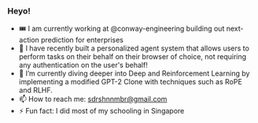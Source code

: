 ### Heyo!

<!--
**sdrshn-nmbr/sdrshn-nmbr** is a ✨ _special_ ✨ repository because its `README.md` (this file) appears on your GitHub profile.
-->

- 🎟️ I am currently working at @conway-engineering building out next-action prediction for enterprises
- 🔭 I have recently built a personalized agent system that allows users to perform tasks on their behalf on their browser of choice, not requiring any authentication on the user's behalf!
- 🌱 I’m currently diving deeper into Deep and Reinforcement Learning by implementing a modified GPT-2 Clone with techniques such as RoPE and RLHF.
- 📫 How to reach me: sdrshnnmbr@gmail.com
- ⚡ Fun fact: I did most of my schooling in Singapore
